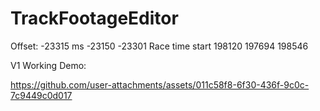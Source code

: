 # TrackFootageEditor

Offset: -23315 ms
-23150
-23301
Race time start 198120
197694
198546


V1 Working Demo:

https://github.com/user-attachments/assets/011c58f8-6f30-436f-9c0c-7c9449c0d017

